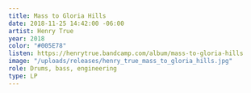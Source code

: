 ```yaml
---
title: Mass to Gloria Hills
date: 2018-11-25 14:42:00 -06:00
artist: Henry True
year: 2018
color: "#005E78"
listen: https://henrytrue.bandcamp.com/album/mass-to-gloria-hills
image: "/uploads/releases/henry_true_mass_to_gloria_hills.jpg"
role: Drums, bass, engineering
type: LP
---
```


